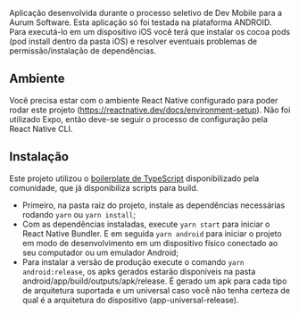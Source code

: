 <p align="left">
  Aplicação desenvolvida durante o processo seletivo de Dev Mobile para a Aurum Software. Esta aplicação só foi testada na plataforma ANDROID. Para executá-lo em um dispositivo iOS você terá que instalar os cocoa pods (pod install dentro da pasta iOS) e resolver eventuais problemas de permissão/instalação de dependências.
</p>

## Ambiente

Você precisa estar com o ambiente React Native configurado para poder rodar este projeto (https://reactnative.dev/docs/environment-setup). Não foi utilizado Expo, então deve-se seguir o processo de configuração pela React Native CLI.

## Instalação

Este projeto utilizou o [boilerplate de TypeScript](https://github.com/react-native-community/react-native-template-typescript) disponibilizado pela comunidade, que já disponibiliza scripts para build.

- Primeiro, na pasta raiz do projeto, instale as dependências necessárias rodando `yarn` ou `yarn install`;
- Com as dependências instaladas, execute `yarn start` para iniciar o React Native Bundler. E em seguida `yarn android` para iniciar o projeto em modo de desenvolvimento em um dispositivo físico conectado ao seu computador ou um emulador Android;
- Para instalar a versão de produção execute o comando `yarn android:release`, os apks gerados estarão disponíveis na pasta android/app/build/outputs/apk/release. É gerado um apk para cada tipo de arquitetura suportada e um universal caso você não tenha certeza de qual é a arquitetura do dispositivo (app-universal-release).
